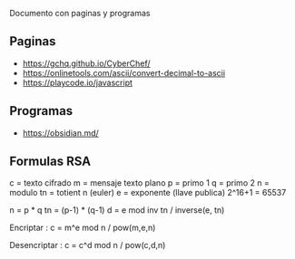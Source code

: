 Documento con paginas y programas

## Paginas

- https://gchq.github.io/CyberChef/
- https://onlinetools.com/ascii/convert-decimal-to-ascii
- https://playcode.io/javascript

## Programas
- https://obsidian.md/

## Formulas RSA

c = texto cifrado
m = mensaje texto plano
p = primo 1
q = primo 2
n = modulo
tn = totient n (euler)
e = exponente (llave publica) 2^16+1 = 65537

n = p * q
tn = (p-1) * (q-1)
d = e mod inv tn  /  inverse(e, tn)

Encriptar          : c = m^e mod n    /  pow(m,e,n)

Desencriptar   : c = c^d  mod n    /  pow(c,d,n) 
